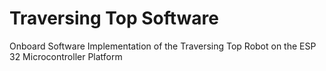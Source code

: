 # Traversing Top Software
Onboard Software Implementation of the Traversing Top Robot on the ESP 32 Microcontroller Platform
